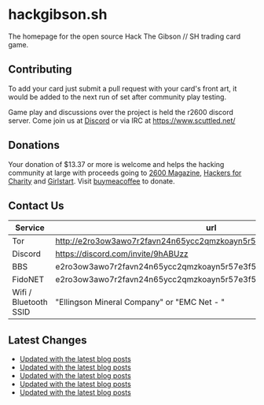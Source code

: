 # hackgibson.sh
The homepage for the open source Hack The Gibson // SH trading card game.


## Contributing

To add your card just submit a pull request with your card's front art, it would be added to the next run of set after community play testing.

Game play and discussions over the project is held the r2600 discord server. Come join us at [Discord](https://discord.com/invite/9hABUzz) or via IRC at https://www.scuttled.net/


## Donations

Your donation of $13.37 or more is welcome and helps the hacking community at large with proceeds going to [2600 Magazine](https://2600.com/), [Hackers for Charity](https://hackersforcharity.org) and [Girlstart](https://girlstart.org).  Visit [buymeacoffee](https://www.buymeacoffee.com/hackgibson.sh) to donate.


## Contact Us

Service | url
-|-
Tor | http://e2ro3ow3awo7r2favn24n65ycc2qmzkoayn5r57e3f56nvjwdcgg32ad.onion
Discord | https://discord.com/invite/9hABUzz
BBS | e2ro3ow3awo7r2favn24n65ycc2qmzkoayn5r57e3f56nvjwdcgg32ad.onion:23
FidoNET | e2ro3ow3awo7r2favn24n65ycc2qmzkoayn5r57e3f56nvjwdcgg32ad.onion:24554
Wifi / Bluetooth SSID | "Ellingson Mineral Company" or "EMC Net - <fidonet address>"

## Latest Changes
<!-- BLOG-POST-LIST:START -->
- [Updated with the latest blog posts](https://github.com/DFW2600/hackgibson.sh/commit/cc20c7c3257d9a17f04cdafe5ca128176aedec0f)
- [Updated with the latest blog posts](https://github.com/DFW2600/hackgibson.sh/commit/9eb9f2a57cdd58284ea90ba4e425f5691b0a5738)
- [Updated with the latest blog posts](https://github.com/DFW2600/hackgibson.sh/commit/da57a009cef1e5eeed6e218cf58b68b21577f4fb)
- [Updated with the latest blog posts](https://github.com/DFW2600/hackgibson.sh/commit/e9381c0df8ef71700161e2fee49f8d1e9555c104)
- [Updated with the latest blog posts](https://github.com/DFW2600/hackgibson.sh/commit/826845c2e7fd4cd4130eb8c1c5175310196e80b5)
<!-- BLOG-POST-LIST:END -->

